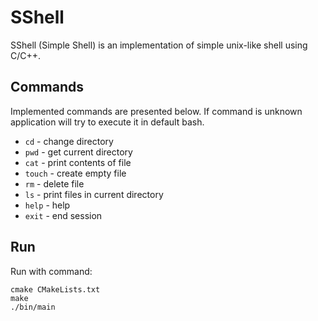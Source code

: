 # SShell

SShell (Simple Shell) is an implementation of simple unix-like shell using 
C/C++.
## Commands

Implemented commands are presented below. If command is unknown 
application will try to execute it in default bash.

- `cd` - change directory
- `pwd` - get current directory
- `cat` - print contents of file
- `touch` - create empty file
- `rm` - delete file
- `ls` - print files in current directory
- `help` - help
- `exit` - end session

## Run

Run with command:

```
cmake CMakeLists.txt
make
./bin/main 
```
